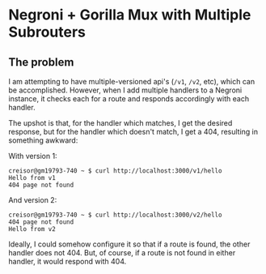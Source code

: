 # Negroni + Gorilla Mux with Multiple Subrouters

## The problem

I am attempting to have multiple-versioned api's (`/v1`, `/v2`, etc), which can be accomplished.  However, when I add multiple handlers to a Negroni instance, it checks each for a route and responds accordingly with each handler.

The upshot is that, for the handler which matches, I get the desired response, but for the handler which doesn't match, I get a 404, resulting in something awkward:

With version 1:
```
creisor@gm19793-740 ~ $ curl http://localhost:3000/v1/hello
Hello from v1
404 page not found
```

And version 2:
```
creisor@gm19793-740 ~ $ curl http://localhost:3000/v2/hello
404 page not found
Hello from v2
```

Ideally, I could somehow configure it so that if a route is found, the other handler does not 404.  But, of course, if a route is not found in either handler, it would respond with 404.
